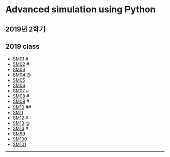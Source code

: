# Advanced simulation using Python
## 2019년 2학기
## 2019 class
- [SM01](https://github.com/) #
- [SM02](https://github.com/Domo9610/SM02) #
- [SM03](https://github.com/akasia1/SM03) 
- [SM04](https://github.com/mina0502/SM04) @
- [SM05](https://github.com/qzaq5985/sm05)
- [SM06](https://github.com/jyb20121302/SM06)
- [SM07](https://github.com/sorrrrrr/sm07) #
- [SM08](https://github.com/) #
- [SM09](https://github.com/) #
- [SM10](https://github.com/comsihuyn/SM10) ##
- [SM11](https://github.com/Tajyu/sm11) 
- [SM12](https://github.com/Gyunnni/SM12) #
- [SM13](https://github.com/swarthyPig/SM13) @
- [SM14](https://github.com/) #
- [SM99](https://github.com/moonmingyu/sm-)
- [SM100](https://github.com/Dongjin100/sm100)
- [SM101](https://github.com/rlfwo93/python)
---
